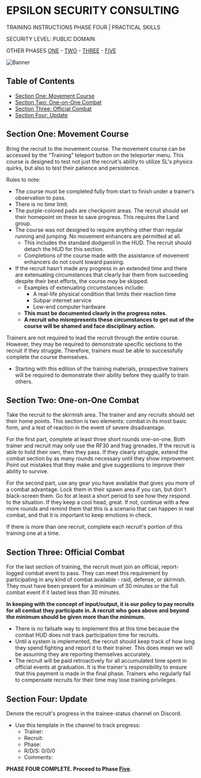 # EPSILON SECURITY CONSULTING

TRAINING INSTRUCTIONS
PHASE FOUR | PRACTICAL SKILLS

SECURITY LEVEL: PUBLIC DOMAIN

OTHER PHASES [ONE](https://github.com/ElesCloud/ESCDocuments/blob/main/Training_PhaseOne.md) - [TWO](https://github.com/ElesCloud/ESCDocuments/blob/main/Training_PhaseTwo.md) - [THREE](https://github.com/ElesCloud/ESCDocuments/blob/main/Training_PhaseThree.md) - [FIVE](https://github.com/ElesCloud/ESCDocuments/blob/main/Training_PhaseFive.md)

![Banner](https://github.com/ElesCloud/ESCHandbook/blob/main/TYYGtcn.jpg)

## Table of Contents
  - [Section One: Movement Course](#section-one-movement-course)
  - [Section Two: One-on-One Combat](#section-two-one-on-one-combat)
  - [Section Three: Official Combat](#section-three-official-combat)
  - [Section Four: Update](#section-four-update)

## Section One: Movement Course
Bring the recruit to the movement course. The movement course can be accessed by the "Training" teleport button on the teleporter menu. This course is designed to test not just the recruit's ability to utilize SL's physics quirks, but also to test their patience and persistence.

Rules to note:
- The course must be completed fully from start to finish under a trainer's observation to pass.
- There is no time limit.
- The purple-colored pads are checkpoint areas. The recruit should set their homepoint on these to save progress. This requires the Land group.
- The course was not designed to require anything other than regular running and jumping. No movement enhancers are permitted at all.
  - This includes the standard dodgeroll in the HUD. The recruit should detach the HUD for this section.
  - Completions of the course made with the assistance of movement enhancers do not count toward passing.
- If the recruit hasn't made any progress in an extended time and there are extenuating circumstances that clearly bar them from succeeding despite their best efforts, the course *may* be skipped.
  - Examples of extenuating circumstances include: 
    - A real-life physical condition that limits their reaction time
    - Subpar internet service
    - Low-end computer hardware
  - **This must be documented clearly in the progress notes.**
  - **A recruit who misrepresents these circumstances to get out of the course will be shamed and face disciplinary action.**

Trainers are not required to lead the recruit through the entire course. However, they may be required to demonstrate specific sections to the recruit if they struggle. Therefore, trainers must be able to successfully complete the course themselves. 
* Starting with this edition of the training materials, prospective trainers will be required to demonstrate their ability before they qualify to train others.


## Section Two: One-on-One Combat
Take the recruit to the skirmish area. The trainer and any recruits should set their home points. This section is two elements: combat in its most basic form, and a test of reaction in the event of severe disadvantage.

For the first part, complete at least three short rounds one-on-one. Both trainer and recruit may only use the RF30 and frag grenades. If the recruit is able to hold their own, then they pass. If they clearly struggle, extend the combat section by as many rounds necessary until they show improvement. Point out mistakes that they make and give suggestions to improve their ability to survive.

For the second part, use any gear you have available that gives you more of a combat advantage. Lock them in their spawn area if you can, but don't black-screen them. Go for at least a short period to see how they respond to the situation. If they keep a cool head, great. If not, continue with a few more rounds and remind them that this is a scenario that can happen in real combat, and that it is important to keep emotions in check.

If there is more than one recruit, complete each recruit's portion of this training one at a time.

## Section Three: Official Combat
For the last section of training, the recruit must join an official, report-logged combat event to pass. They can meet this requirement by participating in any kind of combat available - raid, defense, or skirmish. They must have been present for a minimum of 30 minutes or the full combat event if it lasted less than 30 minutes.

**In keeping with the concept of input/output, it is our policy to pay recruits for all combat they participate in. A recruit who goes above and beyond the minimum should be given more than the minimum.**
- There is no failsafe way to implement this at this time because the combat HUD does not track participation time for recruits. 
- Until a system is implemented, the recruit should keep track of how long they spend fighting and report it to their trainer. This does mean we will be assuming they are reporting themselves accurately.
- The recruit will be paid retroactively for all accumulated time spent in official events at graduation. It is the trainer's responsibility to ensure that this payment is made in the final phase. Trainers who regularly fail to compensate recruits for their time may lose training privileges.

## Section Four: Update
Denote the recruit's progress in the trainee-status channel on Discord.
   - Use this template in the channel to track progress:
     - Trainer:
     - Recruit:
     - Phase:
     - R/D/S: 0/0/0
     - Comments:

**PHASE FOUR COMPLETE. Proceed to Phase [Five](https://github.com/ElesCloud/ESCDocuments/blob/main/Training_PhaseFive.md).**
